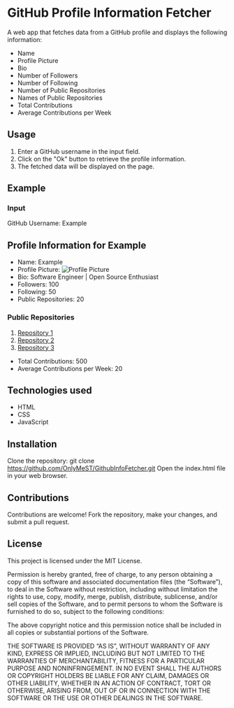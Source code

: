 # GitHub Profile Information Fetcher

A web app that fetches data from a GitHub profile and displays the following information:

- Name
- Profile Picture
- Bio
- Number of Followers
- Number of Following
- Number of Public Repositories
- Names of Public Repositories
- Total Contributions
- Average Contributions per Week

## Usage

1. Enter a GitHub username in the input field.
2. Click on the "Ok" button to retrieve the profile information.
3. The fetched data will be displayed on the page.

## Example

### Input

GitHub Username: Example

## Profile Information for Example

- Name: Example
- Profile Picture: ![Profile Picture](https://github.com/Example.png)
- Bio: Software Engineer | Open Source Enthusiast
- Followers: 100
- Following: 50
- Public Repositories: 20

### Public Repositories

1. [Repository 1](https://github.com/Example/repo1)
2. [Repository 2](https://github.com/Example/repo2)
3. [Repository 3](https://github.com/Example/repo3)

- Total Contributions: 500
- Average Contributions per Week: 20

## Technologies used

- HTML
- CSS
- JavaScript

## Installation

Clone the repository: git clone https://github.com/OnlyMeST/GithubInfoFetcher.git
Open the index.html file in your web browser.


## Contributions
Contributions are welcome! Fork the repository, make your changes, and submit a pull request.

## License
This project is licensed under the MIT License.

Permission is hereby granted, free of charge, to any person obtaining a copy of this software and associated documentation files (the “Software”), to deal in the Software without restriction, including without limitation the rights to use, copy, modify, merge, publish, distribute, sublicense, and/or sell copies of the Software, and to permit persons to whom the Software is furnished to do so, subject to the following conditions:

The above copyright notice and this permission notice shall be included in all copies or substantial portions of the Software.

THE SOFTWARE IS PROVIDED “AS IS”, WITHOUT WARRANTY OF ANY KIND, EXPRESS OR IMPLIED, INCLUDING BUT NOT LIMITED TO THE WARRANTIES OF MERCHANTABILITY, FITNESS FOR A PARTICULAR PURPOSE AND NONINFRINGEMENT. IN NO EVENT SHALL THE AUTHORS OR COPYRIGHT HOLDERS BE LIABLE FOR ANY CLAIM, DAMAGES OR OTHER LIABILITY, WHETHER IN AN ACTION OF CONTRACT, TORT OR OTHERWISE, ARISING FROM, OUT OF OR IN CONNECTION WITH THE SOFTWARE OR THE USE OR OTHER DEALINGS IN THE SOFTWARE.



